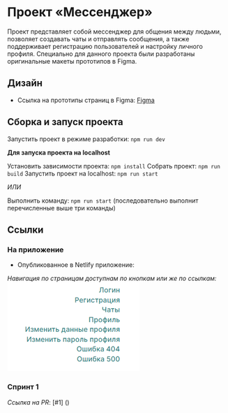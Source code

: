 # Проект «Мессенджер»

Проект представляет собой мессенджер для общения между людьми, позволяет создавать чаты и отправлять сообщения, а также поддерживает регистрацию пользователей и настройку личного профиля. Специально для данного проекта были разработаны оригинальные макеты прототипов в Figma.


## Дизайн
* Ссылка на прототипы страниц в Figma: [Figma](https://www.figma.com/file/me5oYcITEChaxIxB5qp7eb/Messenger?type=design&node-id=0%3A1&mode=design&t=WSzzQVo3A9UDVYMM-1)

## Сборка и запуск проекта

Запустить проект в режиме разработки: `npm run dev`

**Для запуска проекта на localhost**

Установить зависимости проекта: `npm install`
Собрать проект: `npm run build`
Запустить проект на localhost: `npm run start`

*ИЛИ*

Выполнить команду: `npm run start`
(последовательно выполнит перечисленные выше три команды)

## Ссылки

### На приложение

* Опубликованное в Netlify приложение: 

*Навигация по страницам доступнам по кнопкам или же по ссылкам:*
![alt text](image.png)

### Спринт 1
*Ссылка на PR*: [#1] ()

